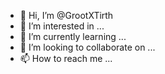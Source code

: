 - 👋 Hi, I’m @GrootXTirth
- 👀 I’m interested in ...
- 🌱 I’m currently learning ...
- 💞️ I’m looking to collaborate on ...
- 📫 How to reach me ...

<!---
GrootXTirth/GrootXTirth is a ✨ special ✨ repository because its `README.md` (this file) appears on your GitHub profile.
You can click the Preview link to take a look at your changes.
--->
